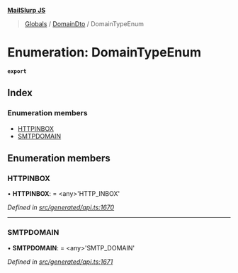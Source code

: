 **[MailSlurp JS](../README.md)**

> [Globals](../README.md) / [DomainDto](../modules/domaindto.md) / DomainTypeEnum

# Enumeration: DomainTypeEnum

**`export`** 

## Index

### Enumeration members

* [HTTPINBOX](domaindto.domaintypeenum.md#httpinbox)
* [SMTPDOMAIN](domaindto.domaintypeenum.md#smtpdomain)

## Enumeration members

### HTTPINBOX

•  **HTTPINBOX**:  = \<any>'HTTP\_INBOX'

*Defined in [src/generated/api.ts:1670](https://github.com/mailslurp/mailslurp-client/blob/c5e5f20/src/generated/api.ts#L1670)*

___

### SMTPDOMAIN

•  **SMTPDOMAIN**:  = \<any>'SMTP\_DOMAIN'

*Defined in [src/generated/api.ts:1671](https://github.com/mailslurp/mailslurp-client/blob/c5e5f20/src/generated/api.ts#L1671)*
